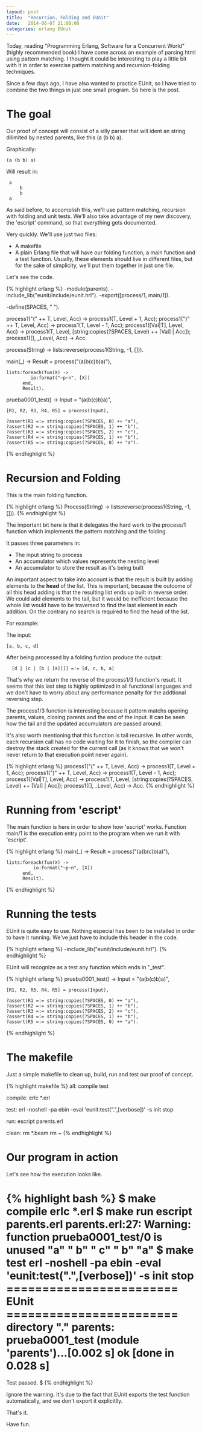 ```yaml
---
layout: post
title:  "Recursion, Folding and EUnit"
date:   2014-06-07 21:00:00
categories: erlang EUnit
---
```


Today, reading "Programming Erlang, Software for a Concurrent World"
(highly recommended book) I have come across an example of parsing html
using pattern matching. I thought it could be interesting to play a little
bit with it in order to exercise pattern matching and recursion-folding
techniques.

Since a few days ago, I have also wanted to practice EUnit, so I have tried to
combine the two things in just one small program. So here is the post.

# The goal

Our proof of concept will consist of a silly parser that will ident
an string dilimited by nested parents, like this (a (b b) a).

Graphically:

	(a (b b) a)

Will result in:

     a
         b
         b
     a

As said before, to accomplish this, we'll use pattern matching, recursion
with folding and unit tests. We'll also take advantage of my new discovery,
the 'escript' command, so that everything gets documented. 

Very quickly. We'll use just two files:

* A makefile
* A plain Erlang file that will have our folding function, a main function and a
test function. Usually, these elements should live in different files, but for
the sake of simplicity, we'll put them together in just one file.

Let's see the code.

{% highlight erlang %}
-module(parents).
-include_lib("eunit/include/eunit.hrl").
-export([process/1, main/1]).

-define(SPACES, "    ").


process1("(" ++ T, Level, Acc) ->
    process1(T, Level + 1, Acc);
process1(")" ++ T, Level, Acc) ->
    process1(T, Level - 1, Acc);
process1([Val|T], Level, Acc) ->
    process1(T, Level, [string:copies(?SPACES, Level) ++ [Val] | Acc]);
process1([], _Level, Acc) ->
    Acc.

process(String) ->
    lists:reverse(process1(String, -1, [])).

main(_) ->
    Result = process("(a(b(c)b)a)"),
    
    lists:foreach(fun(X) ->
			 io:format("~p~n", [X])
		  end,
		  Result).

prueba0001_test() ->
    Input = "(a(b(c)b)a)",

    [R1, R2, R3, R4, R5] = process(Input),

    ?assert(R1 =:= string:copies(?SPACES, 0) ++ "a"),
    ?assert(R2 =:= string:copies(?SPACES, 1) ++ "b"),
    ?assert(R3 =:= string:copies(?SPACES, 2) ++ "c"),
    ?assert(R4 =:= string:copies(?SPACES, 1) ++ "b"),
    ?assert(R5 =:= string:copies(?SPACES, 0) ++ "a").    
{% endhighlight %}

#
# Recursion and Folding

This is the main folding function.

{% highlight erlang %}
Process(String) ->
    lists:reverse(process1(String, -1, [])).
{% endhighlight %}

The important bit here is that it delegates the hard work
to the process/1 function which implements the pattern matching
and the folding.

It passes three parameters in:

* The input string to process
* An accumulator which values represents the nesting level
* An accumulator to store the result as it's being built

An important aspect to take into account is that the result is built
by adding elements to the __head__ of the list. This is important,
because the outcome of all this head adding is that the resulting list
ends up built in reverse order. We could add elements to the tail,
but it would be inefficient because the whole list would have to
be traversed to find the last element in each addition. On the
contrary no search is required to find the head of the list.

For example:

The input:

    [a, b, c, d]

After being processed by a folding funtion produce the output:

      [d | [c | [b | [a]]]] =:= [d, c, b, a]

That's why we return the reverse of the process1/3 function's result.
It seems that this last step is highly optimized in all functional languages
and we don't have to worry about any performance penalty for the addtional
reversing step.

The process1/3 function is interesting because it pattern matchs opening
parents, values, closing parents and the end of the input. It can be
seen how the tail and the updated accumulators are passed around.

It's also worth mentioning that this function is tail recursive. In
other words, each recursion call has no code waiting for it to
finish, so the compiler can destroy the stack created for the current
call (as it knows that we won't never return to that execution
point never again).

{% highlight erlang %}
process1("(" ++ T, Level, Acc) ->
    process1(T, Level + 1, Acc);
process1(")" ++ T, Level, Acc) ->
    process1(T, Level - 1, Acc);
process1([Val|T], Level, Acc) ->
    process1(T, Level, [string:copies(?SPACES, Level) ++ [Val] | Acc]);
process1([], _Level, Acc) ->
    Acc.
{% endhighlight %}

# Running from 'escript'

The main function is here in order to show how 'escript' works. Function
main/1 is the execution entry point to the program when we run it with
'escript'.

{% highlight erlang %}
main(_) ->
    Result = process("(a(b(c)b)a)"),
    
    lists:foreach(fun(X) ->
			  io:format("~p~n", [X])
 		  end,
		  Result).
{% endhighlight %}

# Running the tests

EUnit is quite easy to use. Nothing especial has been to be
installed in order to have it running. We've just have to include this header in
the code.

{% highlight erlang %}
-include_lib("eunit/include/eunit.hrl").
{% endhighlight %}

EUnit will recognize as a test any function which ends in "_test".

{% highlight erlang %}
prueba0001_test() ->
    Input = "(a(b(c)b)a)",

    [R1, R2, R3, R4, R5] = process(Input),

    ?assert(R1 =:= string:copies(?SPACES, 0) ++ "a"),
    ?assert(R2 =:= string:copies(?SPACES, 1) ++ "b"),
    ?assert(R3 =:= string:copies(?SPACES, 2) ++ "c"),
    ?assert(R4 =:= string:copies(?SPACES, 1) ++ "b"),
    ?assert(R5 =:= string:copies(?SPACES, 0) ++ "a").    
{% endhighlight %}

# The makefile

Just a simple makefile to clean up, build, run and test our
proof of concept.

{% highlight makefile %}
all: compile test

compile:
        erlc *.erl

test:
        erl -noshell -pa ebin -eval 'eunit:test(".",[verbose])' -s init stop

run:
        escript parents.erl

clean:
        rm *.beam
        rm *~*
{% endhighlight %}

# Our program in action

Let's see how the execution looks like.

{% highlight bash %}
$ make compile
erlc *.erl
$ make run
escript parents.erl
parents.erl:27: Warning: function prueba0001_test/0 is unused
"a"
"    b"
"        c"
"    b"
"a"
$ make test
erl -noshell -pa ebin -eval 'eunit:test(".",[verbose])' -s init stop
======================== EUnit ========================
directory "."
  parents: prueba0001_test (module 'parents')...[0.002 s] ok
  [done in 0.028 s]
=======================================================
  Test passed.
$
{% endhighlight %}

Ignore the warning. It's due to the fact that EUnit
exports the test function automatically, and we don't
export it explicitlly.

That's it.

Have fun.

